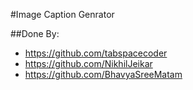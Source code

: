 #Image Caption Genrator

##Done By:
  - https://github.com/tabspacecoder
  - https://github.com/NikhilJeikar
  - https://github.com/BhavyaSreeMatam



